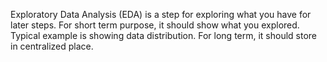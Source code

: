 Exploratory Data Analysis (EDA) is a step for exploring what you have for later steps. For short term purpose, it should show what you explored. Typical example is showing data distribution. For long term, it should store in centralized place. 